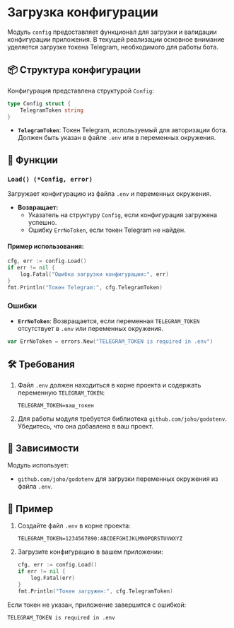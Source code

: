 # Загрузка конфигурации

Модуль `config` предоставляет функционал для загрузки и валидации конфигурации приложения. В текущей реализации основное внимание уделяется загрузке токена Telegram, необходимого для работы бота.

## 📦 Структура конфигурации

Конфигурация представлена структурой `Config`:

```go
type Config struct {
    TelegramToken string
}
```

- **`TelegramToken`**: Токен Telegram, используемый для авторизации бота. Должен быть указан в файле `.env` или в переменных окружения.

## 🔧 Функции

### `Load() (*Config, error)`

Загружает конфигурацию из файла `.env` и переменных окружения.

- **Возвращает:**
  - Указатель на структуру `Config`, если конфигурация загружена успешно.
  - Ошибку `ErrNoToken`, если токен Telegram не найден.

#### Пример использования:

```go
cfg, err := config.Load()
if err != nil {
    log.Fatal("Ошибка загрузки конфигурации:", err)
}
fmt.Println("Токен Telegram:", cfg.TelegramToken)
```

### Ошибки

- **`ErrNoToken`**: Возвращается, если переменная `TELEGRAM_TOKEN` отсутствует в `.env` или переменных окружения.

```go
var ErrNoToken = errors.New("TELEGRAM_TOKEN is required in .env")
```

## 🛠️ Требования

1. Файл `.env` должен находиться в корне проекта и содержать переменную `TELEGRAM_TOKEN`:
   ```env
   TELEGRAM_TOKEN=ваш_токен
   ```
2. Для работы модуля требуется библиотека `github.com/joho/godotenv`. Убедитесь, что она добавлена в ваш проект.

## 🔄 Зависимости

Модуль использует:
- `github.com/joho/godotenv` для загрузки переменных окружения из файла `.env`.

## 🚀 Пример

1. Создайте файл `.env` в корне проекта:
   ```env
   TELEGRAM_TOKEN=1234567890:ABCDEFGHIJKLMNOPQRSTUVWXYZ
   ```
2. Загрузите конфигурацию в вашем приложении:
   ```go
   cfg, err := config.Load()
   if err != nil {
       log.Fatal(err)
   }
   fmt.Println("Токен загружен:", cfg.TelegramToken)
   ```

Если токен не указан, приложение завершится с ошибкой:
```
TELEGRAM_TOKEN is required in .env
```